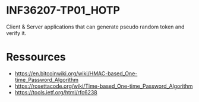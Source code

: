 # INF36207-TP01_HOTP
Client &amp; Server applications that can generate pseudo random token and verify it.

# Ressources
* https://en.bitcoinwiki.org/wiki/HMAC-based_One-time_Password_Algorithm
* https://rosettacode.org/wiki/Time-based_One-time_Password_Algorithm
* https://tools.ietf.org/html/rfc6238
